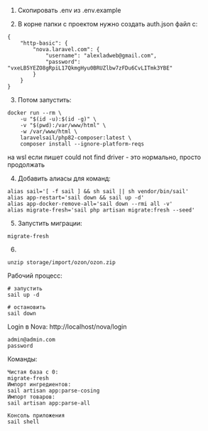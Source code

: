 1. Скопировать .env из .env.example

2. В корне папки с проектом нужно создать auth.json файл с:
```
{
    "http-basic": {
        "nova.laravel.com": {
            "username": "alexladweb@gmail.com",
            "password": "vxeLB5YEZO8gRpiL17QkmgHyu0BRUZlbw7zFDu6CvLITmk3YBE"
        }
    }
}
```

3. Потом запустить:
```
docker run --rm \
    -u "$(id -u):$(id -g)" \
    -v "$(pwd):/var/www/html" \
    -w /var/www/html \
    laravelsail/php82-composer:latest \
    composer install --ignore-platform-reqs
```
на wsl если пишет could not find driver - это нормально, просто продолжать

4. Добавить алиасы для команд:
```
alias sail='[ -f sail ] && sh sail || sh vendor/bin/sail'
alias app-restart='sail down && sail up -d'
alias app-docker-remove-all='sail down --rmi all -v'
alias migrate-fresh='sail php artisan migrate:fresh --seed'
```
5. Запустить миграции:
```
migrate-fresh
```
6. 
```
unzip storage/import/ozon/ozon.zip
```


Рабочий процесс:
```
# запустить
sail up -d

# остановить
sail down
```

Login в Nova:
http://localhost/nova/login
```
admin@admin.com
password
```

Команды:
```
Чистая база с 0:
migrate-fresh
Импорт ингредиентов:
sail artisan app:parse-cosing
Импорт товаров:
sail artisan app:parse-all

Консоль приложения
sail shell

```
